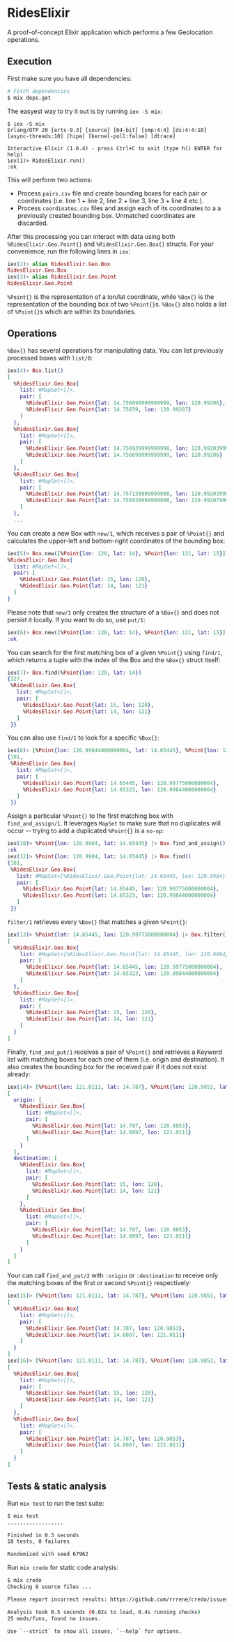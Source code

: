 # RidesElixir

A proof-of-concept Elixir application which performs a few Geolocation operations.

## Execution
First make sure you have all dependencies:
```bash
# Fetch dependencies
$ mix deps.get
```

The easyest way to try it out is by running `iex -S mix`:
```
$ iex -S mix
Erlang/OTP 20 [erts-9.3] [source] [64-bit] [smp:4:4] [ds:4:4:10] [async-threads:10] [hipe] [kernel-poll:false] [dtrace]

Interactive Elixir (1.6.4) - press Ctrl+C to exit (type h() ENTER for help)
iex(1)> RidesElixir.run()
:ok
```

This will perform two actions:

- Process `pairs.csv` file and create bounding boxes for each pair or coordinates (i.e. line 1 + line 2, line 2 + line 3, line 3 + line 4 etc.).
- Process `coordinates.csv` files and assign each of its coordinates to a a previously created bounding box. Unmatched coordinates are discarded.

After this processing you can interact with data using both `%RidesElixir.Geo.Point{}` and `%RidesElixir.Geo.Box{}` structs. For your convenience, run the following lines in `iex`:

```elixir
iex(2)> alias RidesElixir.Geo.Box
RidesElixir.Geo.Box
iex(3)> alias RidesElixir.Geo.Point
RidesElixir.Geo.Point
```

`%Point{}` is the representation of a lon/lat coordinate, while `%Box{}` is the representation of the bounding box of two `%Point{}`s. `%Box{}` also holds a list of `%Point{}`s which are within its boundaries.

## Operations
`%Box{}` has several operations for manipulating data. You can list previously processed boxes with `list/0`:
```elixir
iex(4)> Box.list()
[
  %RidesElixir.Geo.Box{
    list: #MapSet<[]>,
    pair: [
      %RidesElixir.Geo.Point{lat: 14.756699999999999, lon: 120.99206},
      %RidesElixir.Geo.Point{lat: 14.75659, lon: 120.99287}
    ]
  },
  %RidesElixir.Geo.Box{
    list: #MapSet<[]>,
    pair: [
      %RidesElixir.Geo.Point{lat: 14.756939999999998, lon: 120.99203999999999},
      %RidesElixir.Geo.Point{lat: 14.756699999999999, lon: 120.99206}
    ]
  },
  %RidesElixir.Geo.Box{
    list: #MapSet<[]>,
    pair: [
      %RidesElixir.Geo.Point{lat: 14.757139999999998, lon: 120.99203999999999},
      %RidesElixir.Geo.Point{lat: 14.756939999999998, lon: 120.99207999999999}
    ]
  },
  ...
```

You can create a new Box with `new/1`, which receives a pair of `%Point{}` and calculates the upper-left and bottom-right coordinates of the bounding box:

```elixir
iex(5)> Box.new([%Point{lon: 120, lat: 14}, %Point{lon: 121, lat: 15}])
%RidesElixir.Geo.Box{
  list: #MapSet<[]>,
  pair: [
    %RidesElixir.Geo.Point{lat: 15, lon: 120},
    %RidesElixir.Geo.Point{lat: 14, lon: 121}
  ]
}

```

Please note that `new/1` only creates the structure of a `%Box{}` and does not persist it locally. If you want to do so, use `put/1`:
```elixir
iex(6)> Box.new([%Point{lon: 120, lat: 14}, %Point{lon: 121, lat: 15}]) |> Box.put()
:ok
```

You can search for the first matching box of a given `%Point{}` using `find/1`, which returns a tuple with the index of the Box and the `%Box{}` struct itself:
```elixir
iex(7)> Box.find(%Point{lon: 120, lat: 14})
{327,
 %RidesElixir.Geo.Box{
   list: #MapSet<[]>,
   pair: [
     %RidesElixir.Geo.Point{lat: 15, lon: 120},
     %RidesElixir.Geo.Point{lat: 14, lon: 121}
   ]
 }}
```

You can also use `find/1` to look for a specific `%Box{}`:
```elixir
iex(8)> [%Point{lon: 120.99844000000004, lat: 14.65445}, %Point{lon: 120.99775000000004, lat: 14.65323}] |> Box.new() |> Box.find()
{101,
 %RidesElixir.Geo.Box{
   list: #MapSet<[]>,
   pair: [
     %RidesElixir.Geo.Point{lat: 14.65445, lon: 120.99775000000004},
     %RidesElixir.Geo.Point{lat: 14.65323, lon: 120.99844000000004}
   ]
 }}
```

Assign a particular `%Point{}` to the first matching box with `find_and_assign/1`. It leverages `MapSet` to make sure that no duplicates will occur -- trying to add a duplicated `%Point{}` is a `no-op`:
```elixir
iex(10)> %Point{lon: 120.9984, lat: 14.65445} |> Box.find_and_assign()
:ok
iex(12)> %Point{lon: 120.9984, lat: 14.65445} |> Box.find()
{101,
 %RidesElixir.Geo.Box{
   list: #MapSet<[%RidesElixir.Geo.Point{lat: 14.65445, lon: 120.9984}]>,
   pair: [
     %RidesElixir.Geo.Point{lat: 14.65445, lon: 120.99775000000004},
     %RidesElixir.Geo.Point{lat: 14.65323, lon: 120.99844000000004}
   ]
 }}
```

`filter/1` retrieves every `%Box{}` that matches a given `%Point{}`:
```elixir
iex(13)> %Point{lat: 14.65445, lon: 120.99775000000004} |> Box.filter()
[
  %RidesElixir.Geo.Box{
    list: #MapSet<[%RidesElixir.Geo.Point{lat: 14.65445, lon: 120.9984}]>,
    pair: [
      %RidesElixir.Geo.Point{lat: 14.65445, lon: 120.99775000000004},
      %RidesElixir.Geo.Point{lat: 14.65323, lon: 120.99844000000004}
    ]
  },
  %RidesElixir.Geo.Box{
    list: #MapSet<[]>,
    pair: [
      %RidesElixir.Geo.Point{lat: 15, lon: 120},
      %RidesElixir.Geo.Point{lat: 14, lon: 121}
    ]
  }
]
```

Finally, `find_and_put/1` receives a pair of `%Point{}` and retrieves a Keyword list with matching boxes for each one of them (i.e. origin and destination). It also creates the bounding box for the received pair if it does not exist already:
```elixir
iex(14)> [%Point{lon: 121.0111, lat: 14.787}, %Point{lon: 120.9853, lat: 14.6097}] |> Box.find_and_put()
[
  origin: [
    %RidesElixir.Geo.Box{
      list: #MapSet<[]>,
      pair: [
        %RidesElixir.Geo.Point{lat: 14.787, lon: 120.9853},
        %RidesElixir.Geo.Point{lat: 14.6097, lon: 121.0111}
      ]
    }
  ],
  destination: [
    %RidesElixir.Geo.Box{
      list: #MapSet<[]>,
      pair: [
        %RidesElixir.Geo.Point{lat: 15, lon: 120},
        %RidesElixir.Geo.Point{lat: 14, lon: 121}
      ]
    },
    %RidesElixir.Geo.Box{
      list: #MapSet<[]>,
      pair: [
        %RidesElixir.Geo.Point{lat: 14.787, lon: 120.9853},
        %RidesElixir.Geo.Point{lat: 14.6097, lon: 121.0111}
      ]
    }
  ]
]
```

Your can call `find_and_put/2` with `:origin` or `:destination` to receive only the matching boxes of the first or second `%Point{}` respectively:
```elixir
iex(15)> [%Point{lon: 121.0111, lat: 14.787}, %Point{lon: 120.9853, lat: 14.6097}] |> Box.find_and_put(:origin)
[
  %RidesElixir.Geo.Box{
    list: #MapSet<[]>,
    pair: [
      %RidesElixir.Geo.Point{lat: 14.787, lon: 120.9853},
      %RidesElixir.Geo.Point{lat: 14.6097, lon: 121.0111}
    ]
  }
]
iex(16)> [%Point{lon: 121.0111, lat: 14.787}, %Point{lon: 120.9853, lat: 14.6097}] |> Box.find_and_put(:destination)
[
  %RidesElixir.Geo.Box{
    list: #MapSet<[]>,
    pair: [
      %RidesElixir.Geo.Point{lat: 15, lon: 120},
      %RidesElixir.Geo.Point{lat: 14, lon: 121}
    ]
  },
  %RidesElixir.Geo.Box{
    list: #MapSet<[]>,
    pair: [
      %RidesElixir.Geo.Point{lat: 14.787, lon: 120.9853},
      %RidesElixir.Geo.Point{lat: 14.6097, lon: 121.0111}
    ]
  }
]
```

## Tests & static analysis
Run `mix test` to run the test suite:
```bash
$ mix test
..................

Finished in 0.3 seconds
18 tests, 0 failures

Randomized with seed 67962
```

Run `mix credo` for static code analysis:
```bash
$ mix credo
Checking 8 source files ...

Please report incorrect results: https://github.com/rrrene/credo/issues

Analysis took 0.5 seconds (0.02s to load, 0.4s running checks)
25 mods/funs, found no issues.

Use `--strict` to show all issues, `--help` for options.
```

